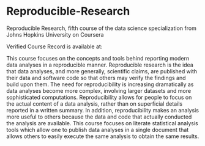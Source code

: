 # Reproducible-Research
Reproducible Research, fifth course of the data science specialization from Johns Hopkins University on Coursera

Verified Course Record is available at:

This course focuses on the concepts and tools behind reporting modern data analyses in a reproducible manner. Reproducible research is the idea that data analyses, and more generally, scientific claims, are published with their data and software code so that others may verify the findings and build upon them.  The need for reproducibility is increasing dramatically as data analyses become more complex, involving larger datasets and more sophisticated computations. Reproducibility allows for people to focus on the actual content of a data analysis, rather than on superficial details reported in a written summary. In addition, reproducibility makes an analysis more useful to others because the data and code that actually conducted the analysis are available. This course focuses on literate statistical analysis tools which allow one to publish data analyses in a single document that allows others to easily execute the same analysis to obtain the same results.
